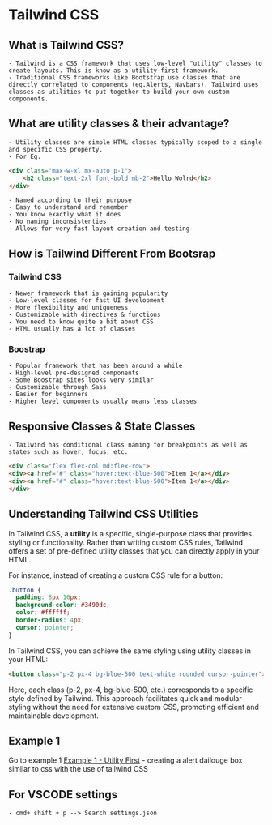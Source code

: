 # Tailwind CSS

## What is Tailwind CSS?

    - Tailwind is a CSS framework that uses low-level "utility" classes to create layouts. This is know as a utility-first framework.
    - Traditional CSS frameworks like Bootstrap use classes that are directly correlated to components (eg.Alerts, Navbars). Tailwind uses classes as utilities to put together to build your own custom components.

## What are utility classes & their advantage?

    - Utility classes are simple HTML classes typically scoped to a single and specific CSS property.
    - For Eg.

```html
<div class="max-w-xl mx-auto p-1">
    <h2 class="text-2xl font-bold mb-2">Hello Wolrd</h2>
</div>
```

    - Named according to their purpose 
    - Easy to understand and remember
    - You know exactly what it does
    - No naming inconsistenties
    - Allows for very fast layout creation and testing

## How is Tailwind Different From Bootsrap

### Tailwind CSS
    - Newer framework that is gaining popularity 
    - Low-level classes for fast UI development
    - More flexibility and uniqueness
    - Customizable with directives & functions 
    - You need to know quite a bit about CSS
    - HTML usually has a lot of classes

### Boostrap 
    - Popular framework that has been around a while
    - High-level pre-designed components 
    - Some Boostrap sites looks very similar 
    - Customizable through Sass
    - Easier for beginners
    - Higher level components usually means less classes

## Responsive Classes & State Classes 
    - Tailwind has conditional class naming for breakpoints as well as states such as hover, focus, etc.

```html
<div class="flex flex-col md:flex-row">
<div><a href="#" class="hover:text-blue-500">Item 1</a></div> 
<div><a href="#" class="hover:text-blue-500">Item 1</a></div> 
</div>
```



## Understanding Tailwind CSS Utilities

In Tailwind CSS, a **utility** is a specific, single-purpose class that provides styling or functionality. Rather than writing custom CSS rules, Tailwind offers a set of pre-defined utility classes that you can directly apply in your HTML.

For instance, instead of creating a custom CSS rule for a button:

```css
.button {
  padding: 8px 16px;
  background-color: #3490dc;
  color: #ffffff;
  border-radius: 4px;
  cursor: pointer;
}
```
In Tailwind CSS, you can achieve the same styling using utility classes in your HTML:

```html
<button class="p-2 px-4 bg-blue-500 text-white rounded cursor-pointer">Click me</button>
```

Here, each class (p-2, px-4, bg-blue-500, etc.) corresponds to a specific style defined by Tailwind. This approach facilitates quick and modular styling without the need for extensive custom CSS, promoting efficient and maintainable development.


## Example 1
Go to example 1 [Example 1 - Utility First](01-utility-first/index.html)
    - creating a alert dailouge box similar to css with the use of tailwind CSS




## For VSCODE settings
    - cmd+ shift + p --> Search settings.json 